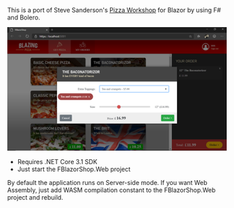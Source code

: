 This is a port of Steve Sanderson's [Pizza Workshop](https://github.com/dotnet-presentations/blazor-workshop) for Blazor
by using F# and Bolero.

![ScreenShot](FBlazor.png)

- Requires .NET Core 3.1 SDK
- Just start the FBlazorShop.Web project

By default the application runs on Server-side mode. If you want Web Assembly, just add WASM compilation constant to the FBlazorShop.Web project and rebuild.
